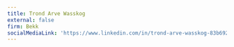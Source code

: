 ```yaml
---
title: Trond Arve Wasskog
external: false
firm: Bekk
socialMediaLink: 'https://www.linkedin.com/in/trond-arve-wasskog-83b692/'
---
```


